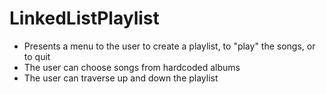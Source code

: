 # LinkedListPlaylist
*   Presents a menu to the user to create a playlist, to "play" the songs, or to quit
*   The user can choose songs from hardcoded albums
*   The user can traverse up and down the playlist